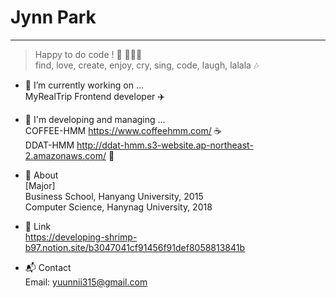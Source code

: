 # Jynn Park
<!--
**jyuunnii/jyuunnii** is a ✨ _special_ ✨ repository because its `README.md` (this file) appears on your GitHub profile.

Here are some ideas to get you started:

- 👯 I’m looking to collaborate on ...
- 🤔 I’m looking for help with ...
- 💬 Ask me about ...
- 📫 How to reach me: ...
- 😄 Pronouns: ...
- ⚡ Fun fact: ...
-->

---
> Happy to do code ! :purple_heart: 👩🏻‍💻    
> find, love, create, enjoy, cry, sing, code, laugh, lalala :notes:

- :telescope: I’m currently working on ...  
  MyRealTrip Frontend developer ✈️ <br/>
- 🍎 I'm developing and managing ...   
  COFFEE-HMM https://www.coffeehmm.com/ :coffee:   <br/>
  DDAT-HMM http://ddat-hmm.s3-website.ap-northeast-2.amazonaws.com/ :love_letter:
  
- :speech_balloon: About    
  [Major]        
  Business School, Hanyang University, 2015     
  Computer Science, Hanynag University, 2018     
  
- :link: Link   
  https://developing-shrimp-b97.notion.site/b3047041cf91456f91def8058813841b
   
- :mailbox_with_mail: Contact   
  Email: yuunnii315@gmail.com
